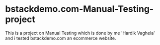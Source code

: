 # bstackdemo.com-Manual-Testing-project
This is a project on Manual Testing which is done by me 'Hardik Vaghela' and i tested bstackdemo.com an ecommerce website.
